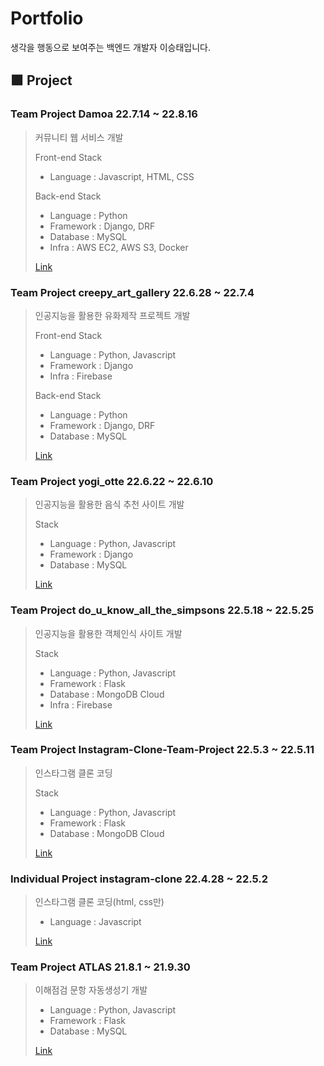 # Portfolio
생각을 행동으로 보여주는 백엔드 개발자 이승태입니다.

## 🟪 Project
### Team Project Damoa 22.7.14 ~ 22.8.16  
> 커뮤니티 웹 서비스 개발  
> 
> Front-end Stack  
>* Language : Javascript, HTML, CSS  
>
> Back-end Stack
>* Language : Python
>* Framework : Django, DRF  
>* Database : MySQL  
>* Infra : AWS EC2, AWS S3, Docker
>
>[Link](https://github.com/SingToLive/damoa_backend)  

### Team Project creepy_art_gallery 22.6.28 ~ 22.7.4
>인공지능을 활용한 유화제작 프로젝트 개발  
>
>Front-end Stack    
>* Language : Python, Javascript  
>* Framework : Django  
>* Infra : Firebase  
>
>Back-end Stack    
>* Language : Python
>* Framework : Django, DRF  
>* Database : MySQL  
>
>[Link](https://github.com/SingToLive/creepy_art_gallery_backend)  

### Team Project yogi_otte 22.6.22 ~ 22.6.10
>인공지능을 활용한 음식 추천 사이트 개발  
>
>Stack
>* Language : Python, Javascript
>* Framework : Django
>* Database : MySQL
>
>[Link](https://github.com/SingToLive/yogi_otte)

### Team Project do_u_know_all_the_simpsons 22.5.18 ~ 22.5.25
>인공지능을 활용한 객체인식 사이트 개발  
>
>Stack
>* Language : Python, Javascript
>* Framework : Flask
>* Database : MongoDB Cloud
>* Infra : Firebase
>
>[Link](https://github.com/SingToLive/do_u_know_all_the_simpsons)

### Team Project Instagram-Clone-Team-Project 22.5.3 ~ 22.5.11
>인스타그램 클론 코딩  
>
>Stack  
>* Language : Python, Javascript
>* Framework : Flask
>* Database : MongoDB Cloud
>
>[Link](https://github.com/SingToLive/Instagram-Clone-Team-Project)

### Individual Project instagram-clone 22.4.28 ~ 22.5.2
>인스타그램 클론 코딩(html, css만)
>
>* Language : Javascript
>
>[Link](https://github.com/SingToLive/instagram-clone)

### Team Project ATLAS 21.8.1 ~ 21.9.30
>이해점검 문항 자동생성기 개발
>
>* Language : Python, Javascript
>* Framework : Flask
>* Database : MySQL
>
>[Link](https://github.com/SingToLive/ATLAS)
